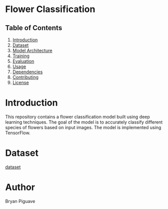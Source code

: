 # Flower Classification 



## Table of Contents

1. [Introduction](#introduction)
2. [Dataset](#dataset)
3. [Model Architecture](#model-architecture)
4. [Training](#training)
5. [Evaluation](#evaluation)
6. [Usage](#usage)
7. [Dependencies](#dependencies)
8. [Contributing](#contributing)
9. [License](#license)

# Introduction 
This repository contains a flower classification model built using deep learning techniques. The goal of the model is to accurately classify different species of flowers based on input images. The model is implemented using TensorFlow.
 
# Dataset 
[dataset](https://www.kaggle.com/competitions/tpu-getting-started/data)




# Author 
Bryan Piguave 
